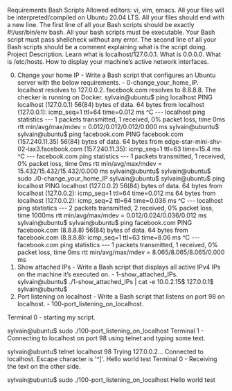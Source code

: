 Requirements
Bash Scripts
Allowed editors: vi, vim, emacs.
All your files will be interpreted/compiled on Ubuntu 20.04 LTS.
All your files should end with a new line.
The first line of all your Bash scripts should be exactly #!/usr/bin/env bash.
All your bash scripts must be executable.
Your Bash script must pass shellcheck without any error.
The second line of all your Bash scripts should be a comment explaining what is the script doing.
Project Description.
Learn what is localhost/127.0.0.1. What is 0.0.0.0. What is /etc/hosts. How to display your machine’s active network interfaces.

0. Change your home IP - Write a Bash script that configures an Ubuntu server with the below requirements. - 0-change_your_home_IP.
localhost resolves to 127.0.0.2.
facebook.com resolves to 8.8.8.8.
The checker is running on Docker.
sylvain@ubuntu$ ping localhost
PING localhost (127.0.0.1) 56(84) bytes of data.
64 bytes from localhost (127.0.0.1): icmp_seq=1 ttl=64 time=0.012 ms
^C
--- localhost ping statistics ---
1 packets transmitted, 1 received, 0% packet loss, time 0ms
rtt min/avg/max/mdev = 0.012/0.012/0.012/0.000 ms
sylvain@ubuntu$
sylvain@ubuntu$ ping facebook.com
PING facebook.com (157.240.11.35) 56(84) bytes of data.
64 bytes from edge-star-mini-shv-02-lax3.facebook.com (157.240.11.35): icmp_seq=1 ttl=63 time=15.4 ms
^C
--- facebook.com ping statistics ---
1 packets transmitted, 1 received, 0% packet loss, time 0ms
rtt min/avg/max/mdev = 15.432/15.432/15.432/0.000 ms
sylvain@ubuntu$
sylvain@ubuntu$ sudo ./0-change_your_home_IP
sylvain@ubuntu$
sylvain@ubuntu$ ping localhost
PING localhost (127.0.0.2) 56(84) bytes of data.
64 bytes from localhost (127.0.0.2): icmp_seq=1 ttl=64 time=0.012 ms
64 bytes from localhost (127.0.0.2): icmp_seq=2 ttl=64 time=0.036 ms
^C
--- localhost ping statistics ---
2 packets transmitted, 2 received, 0% packet loss, time 1000ms
rtt min/avg/max/mdev = 0.012/0.024/0.036/0.012 ms
sylvain@ubuntu$
sylvain@ubuntu$ ping facebook.com
PING facebook.com (8.8.8.8) 56(84) bytes of data.
64 bytes from facebook.com (8.8.8.8): icmp_seq=1 ttl=63 time=8.06 ms
^C
--- facebook.com ping statistics ---
1 packets transmitted, 1 received, 0% packet loss, time 0ms
rtt min/avg/max/mdev = 8.065/8.065/8.065/0.000 ms
1. Show attached IPs - Write a Bash script that displays all active IPv4 IPs on the machine it’s executed on. - 1-show_attached_IPs.
sylvain@ubuntu$ ./1-show_attached_IPs | cat -e
10.0.2.15$
127.0.0.1$
sylvain@ubuntu$
2. Port listening on localhost - Write a Bash script that listens on port 98 on localhost. - 100-port_listening_on_localhost.

Terminal 0 - starting my script.

sylvain@ubuntu$ sudo ./100-port_listening_on_localhost
Terminal 1 - Connecting to localhost on port 98 using telnet and typing some text.

sylvain@ubuntu$ telnet localhost 98
Trying 127.0.0.2...
Connected to localhost.
Escape character is '^]'.
Hello world
test
Terminal 0 - Receiving the text on the other side.

sylvain@ubuntu$ sudo ./100-port_listening_on_localhost
Hello world
test
